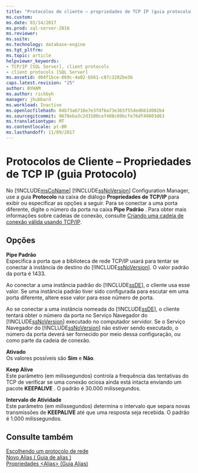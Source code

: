 ```yaml
---
title: "Protocolos de cliente – propriedades de TCP IP (guia protocolo) | Microsoft Docs"
ms.custom: 
ms.date: 03/14/2017
ms.prod: sql-server-2016
ms.reviewer: 
ms.suite: 
ms.technology: database-engine
ms.tgt_pltfrm: 
ms.topic: article
helpviewer_keywords:
- TCP/IP [SQL Server], client protocols
- client protocols [SQL Server]
ms.assetid: d04f1bce-069c-4a02-b561-c87c3282be36
caps.latest.revision: "25"
author: BYHAM
ms.author: rickbyh
manager: jhubbard
ms.workload: Inactive
ms.openlocfilehash: 84b73a6710e7e3fdf6a73e365f55ded661d002b4
ms.sourcegitcommit: 9678eba3c2d3100cef408c69bcfe76df49803d63
ms.translationtype: MT
ms.contentlocale: pt-BR
ms.lasthandoff: 11/09/2017
---
```

# <a name="client-protocols---tcp-ip-properties-protocol-tab"></a>Protocolos de Cliente – Propriedades de TCP IP (guia Protocolo)
  No [!INCLUDE[msCoName](../../includes/msconame-md.md)] [!INCLUDE[ssNoVersion](../../includes/ssnoversion-md.md)] Configuration Manager, use a guia **Protocolo** na caixa de diálogo **Propriedades de TCP/IP** para exibir ou especificar as opções a seguir. Para se conectar a uma porta diferente, digite o número da porta na caixa **Pipe Padrão** . Para obter mais informações sobre cadeias de conexão, consulte [Criando uma cadeia de conexão válida usando TCP/IP](../../tools/configuration-manager/creating-a-valid-connection-string-using-tcp-ip.md).  
  
## <a name="options"></a>Opções  
 **Pipe Padrão**  
 Especifica a porta que a biblioteca de rede TCP/IP usará para tentar se conectar à instância de destino do [!INCLUDE[ssNoVersion](../../includes/ssnoversion-md.md)]. O valor padrão da porta é 1433.  
  
 Ao conectar a uma instância padrão do [!INCLUDE[ssDE](../../includes/ssde-md.md)], o cliente usa esse valor. Se uma instância padrão tiver sido configurada para escutar em uma porta diferente, altere esse valor para esse número de porta.  
  
 Ao se conectar a uma instância nomeada do [!INCLUDE[ssDE](../../includes/ssde-md.md)], o cliente tentará obter o número da porta no Serviço Navegador do [!INCLUDE[ssNoVersion](../../includes/ssnoversion-md.md)] executado no computador servidor. Se o Serviço Navegador do [!INCLUDE[ssNoVersion](../../includes/ssnoversion-md.md)] não estiver sendo executado, o número da porta deverá ser fornecido por meio dessa configuração, ou como parte da cadeia de conexão.  
  
 **Ativado**  
 Os valores possíveis são **Sim** e **Não**.  
  
 **Keep Alive**  
 Este parâmetro (em milissegundos) controla a frequência das tentativas do TCP de verificar se uma conexão ociosa ainda está intacta enviando um pacote **KEEPALIVE** . O padrão é 30.000 milissegundos.  
  
 **Intervalo de Atividade**  
 Este parâmetro (em milissegundos) determina o intervalo que separa novas transmissões de **KEEPALIVE** até que uma resposta seja recebida. O padrão é 1.000 milissegundos.  
  
## <a name="see-also"></a>Consulte também  
 [Escolhendo um protocolo de rede](http://msdn.microsoft.com/library/6565fb7d-b076-4447-be90-e10d0dec359a)   
 [Novo Alias &#40; Guia de alias &#41;](../../tools/configuration-manager/new-alias-alias-tab.md)   
 [Propriedades &#60;Alias&#62; &#40;Guia Alias&#41;](../../tools/configuration-manager/alias-properties-alias-tab.md)  
  
  
